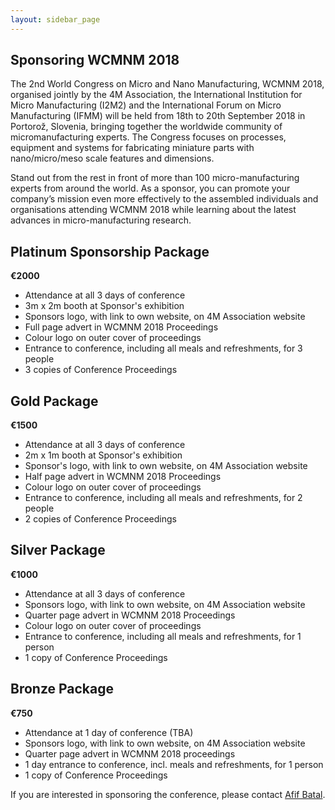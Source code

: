 ```yaml
---
layout: sidebar_page
---
```


## Sponsoring WCMNM 2018

The 2nd World Congress on Micro and Nano Manufacturing, WCMNM 2018, organised jointly by the 4M Association, the International Institution for Micro Manufacturing (I2M2) and the International Forum on Micro Manufacturing (IFMM)  will be held from 18th to 20th September 2018 in Portorož, Slovenia, bringing together the worldwide
community of micromanufacturing experts. The Congress focuses on processes, equipment and systems for fabricating miniature parts with nano/micro/meso scale features and
dimensions.

Stand out from the rest in front of more than 100 micro-manufacturing experts from around the world. As a sponsor, you can promote your company’s mission even more effectively to the assembled individuals and organisations attending WCMNM 2018 while learning about the latest advances in micro-manufacturing research.
<!--break-->
##  Platinum Sponsorship Package

**€2000**

* Attendance at all 3 days of conference  
* 3m x 2m booth at Sponsor's exhibition    
* Sponsors logo, with link to own website, on 4M Association website
* Full page advert in WCMNM 2018 Proceedings
* Colour logo on outer cover of proceedings
* Entrance to conference, including all meals and refreshments, for 3 people
* 3 copies of Conference Proceedings

##  Gold Package

**€1500**

* Attendance at all 3 days of conference  
* 2m x 1m booth at Sponsor's exhibition  
* Sponsor's logo, with link to own website, on 4M Association website  
* Half page advert in WCMNM 2018 Proceedings
* Colour logo on outer cover of proceedings
* Entrance to conference, including all meals and refreshments, for 2 people
* 2 copies of Conference Proceedings


##  Silver Package

**€1000**

* Attendance at all 3 days of conference  
* Sponsors logo, with link to own website, on 4M Association website  
* Quarter page advert in WCMNM 2018 Proceedings
* Colour logo on outer cover of proceedings
* Entrance to conference, including all meals and refreshments, for 1 person
* 1 copy of Conference Proceedings  
  
##  Bronze Package

**€750**

* Attendance at 1 day of conference (TBA)  
* Sponsors logo, with link to own website, on 4M Association website  
* Quarter page advert in WCMNM 2018 proceedings
* 1 day entrance to conference, incl. meals and refreshments, for 1 person
* 1 copy of Conference Proceedings  


If you are interested in sponsoring the conference, please contact [Afif Batal](mailto:bxa361@student.bham.ac.uk).